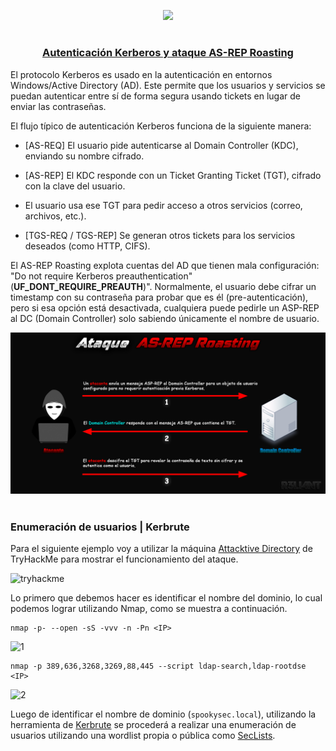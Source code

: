<p align="center">
  <a href="https://github.com/DenverCoder1/readme-typing-svg"><img src="https://readme-typing-svg.herokuapp.com?font=Fira+Code&size=19&pause=1000&color=D1F700&width=350&lines=Ataque+de+AS-REP+Roasting"></a>
</p>

<h1 align="center"></h1>

<h3 align="center"><ins>Autenticación Kerberos y ataque AS-REP Roasting</ins></h3>

El protocolo Kerberos es usado en la autenticación en entornos Windows/Active Directory (AD). Este permite que los usuarios y servicios se puedan autenticar entre sí de forma segura usando tickets en lugar de enviar las contraseñas.

El flujo típico de autenticación Kerberos funciona de la siguiente manera:
- [AS-REQ] El usuario pide autenticarse al Domain Controller (KDC), enviando su nombre cifrado.

- [AS-REP] El KDC responde con un Ticket Granting Ticket (TGT), cifrado con la clave del usuario.

- El usuario usa ese TGT para pedir acceso a otros servicios (correo, archivos, etc.).

- [TGS-REQ / TGS-REP] Se generan otros tickets para los servicios deseados (como HTTP, CIFS).

El AS-REP Roasting explota cuentas del AD que tienen mala configuración: "Do not require Kerberos preauthentication" (**UF_DONT_REQUIRE_PREAUTH**)". Normalmente, el usuario debe cifrar un timestamp con su contraseña para probar que es él (pre-autenticación), pero si esa opción está desactivada, cualquiera puede pedirle un ASP-REP al DC (Domain Controller) solo sabiendo únicamente el nombre de usuario.

<p align="center">
  <img src="https://github.com/R3LI4NT/articulos/blob/main/Pentesting/O.S/img/AS-REP_Roasting_esq.png">
</p>

<h1 align="center"></h1>

### Enumeración de usuarios | Kerbrute
Para el siguiente ejemplo voy a utilizar la máquina <a href="https://tryhackme.com/room/attacktivedirectory">Attacktive Directory</a> de TryHackMe para mostrar el funcionamiento del ataque. 

<img width="1065" height="256" alt="tryhackme" src="https://github.com/user-attachments/assets/95c6e049-19bf-4d74-a71c-3ea7dae8514c" />


Lo primero que debemos hacer es identificar el nombre del dominio, lo cual podemos lograr utilizando Nmap, como se muestra a continuación.
```
nmap -p- --open -sS -vvv -n -Pn <IP>
```

<img width="812" height="236" alt="1" src="https://github.com/user-attachments/assets/a9ef42b3-fd0d-468f-b19c-1f43655763f8" />

```
nmap -p 389,636,3268,3269,88,445 --script ldap-search,ldap-rootdse <IP>
```
<img width="1027" height="451" alt="2" src="https://github.com/user-attachments/assets/94968195-854e-4d2d-8e50-69a009a7e518" />

Luego de identificar el nombre de dominio (`spookysec.local`), utilizando la herramienta de <a href="https://github.com/ropnop/kerbrute">Kerbrute</a> se procederá a realizar una enumeración de usuarios utilizando una wordlist propia o pública como <a href="https://github.com/danielmiessler/SecLists">SecLists</a>.
